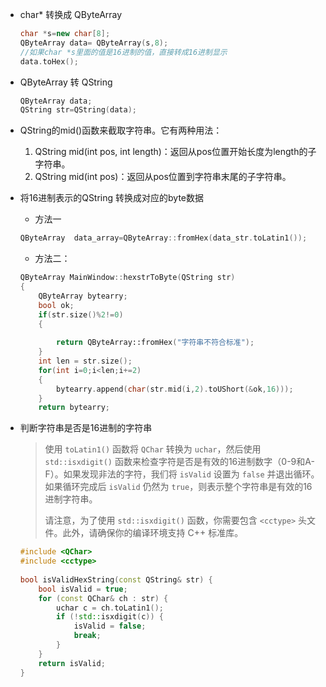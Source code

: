

- char* 转换成 QByteArray

    ```c++
    char *s=new char[8];
    QByteArray data= QByteArray(s,8);
    //如果char *s里面的值是16进制的值，直接转成16进制显示
    data.toHex();
    ```

- QByteArray 转 QString

    ```c++
    QByteArray data;
    QString str=QString(data);
    ```

- QString的mid()函数来截取字符串。它有两种用法：

    1. QString mid(int pos, int length)：返回从pos位置开始长度为length的子字符串。
    2. QString mid(int pos)：返回从pos位置到字符串末尾的子字符串。

- 将16进制表示的QString 转换成对应的byte数据

    - 方法一

    ```C
    QByteArray  data_array=QByteArray::fromHex(data_str.toLatin1());
    ```

    - 方法二：

    ```c++
    QByteArray MainWindow::hexstrToByte(QString str)
    {
        QByteArray bytearry;
        bool ok;
        if(str.size()%2!=0)
        {
             
            return QByteArray::fromHex("字符串不符合标准");
        }
        int len = str.size();
        for(int i=0;i<len;i+=2)
        {
            bytearry.append(char(str.mid(i,2).toUShort(&ok,16)));
        }
        return bytearry;
    
    ```

- 判断字符串是否是16进制的字符串

    > 使用 `toLatin1()` 函数将 `QChar` 转换为 `uchar`，然后使用 `std::isxdigit()` 函数来检查字符是否是有效的16进制数字（0-9和A-F）。如果发现非法的字符，我们将 `isValid` 设置为 `false` 并退出循环。如果循环完成后 `isValid` 仍然为 `true`，则表示整个字符串是有效的16进制字符串。
    >
    > 请注意，为了使用 `std::isxdigit()` 函数，你需要包含 `<cctype>` 头文件。此外，请确保你的编译环境支持 C++ 标准库。

    ```c++
    #include <QChar>  
    #include <cctype>  
      
    bool isValidHexString(const QString& str) {  
        bool isValid = true;  
        for (const QChar& ch : str) {  
            uchar c = ch.toLatin1();  
            if (!std::isxdigit(c)) {  
                isValid = false;  
                break;  
            }  
        }  
        return isValid;  
    }
    ```

    